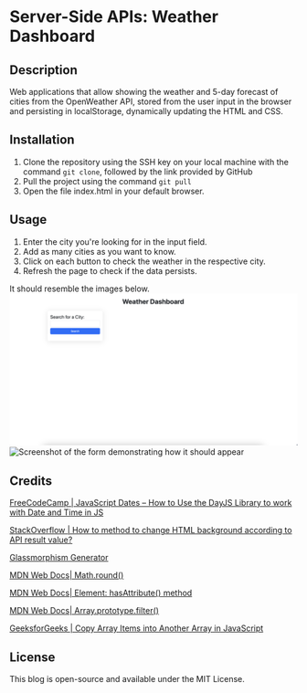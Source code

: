 # Server-Side APIs: Weather Dashboard

## Description

Web applications that allow showing the weather and 5-day forecast of cities from the OpenWeather API, stored from the user input in the browser and persisting in localStorage, dynamically updating the HTML and CSS.

## Installation

1. Clone the repository using the SSH key on your local machine with the command `git clone`, followed by the link provided by GitHub
2. Pull the project using the command `git pull`
3. Open the file index.html in your default browser.

## Usage
1. Enter the city you're looking for in the input field.
2. Add as many cities as you want to know.
3. Click on each button to check the weather in the respective city.
4. Refresh the page to check if the data persists.

It should resemble the images below.
![Screenshot of the form demonstrating how it should appear](assets/img/screenshot.png)
![Screenshot of the form demonstrating how it should appear](assets/img/screenshot1.png)

## Credits

[FreeCodeCamp | JavaScript Dates – How to Use the DayJS Library to work with Date and Time in JS](https://www.freecodecamp.org/news/javascript-date-time-dayjs/#howtoaddtoorsubtractfromdateandtime)

[StackOverflow | How to method to change HTML background according to API result value?](https://stackoverflow.com/questions/62239945/how-to-method-to-change-html-background-according-to-api-result-value)

[Glassmorphism Generator](https://css.glass/)

[MDN Web Docs| Math.round()](https://developer.mozilla.org/en-US/docs/Web/JavaScript/Reference/Global_Objects/Math/round)

[MDN Web Docs| Element: hasAttribute() method](https://developer.mozilla.org/en-US/docs/Web/API/Element/hasAttribute)

[MDN Web Docs| Array.prototype.filter()](https://developer.mozilla.org/en-US/docs/Web/JavaScript/Reference/Global_Objects/Array/filter)

[GeeksforGeeks | Copy Array Items into Another Array in JavaScript](https://www.geeksforgeeks.org/copy-array-items-into-another-array-in-javascript/)

## License

This blog is open-source and available under the MIT License.
